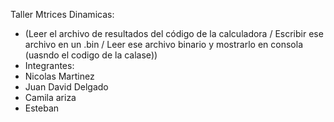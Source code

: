 Taller Mtrices Dinamicas:
+ (Leer el archivo de resultados del código de la calculadora / Escribir ese archivo en un .bin / Leer ese archivo binario y mostrarlo en consola (uasndo el codigo de la calase))
+ Integrantes:
+ Nicolas Martinez
+ Juan David Delgado 
+ Camila ariza
+ Esteban

